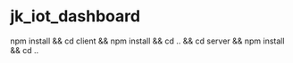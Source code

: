 # jk_iot_dashboard

npm install && cd client && npm install && cd .. && cd server && npm install && cd ..